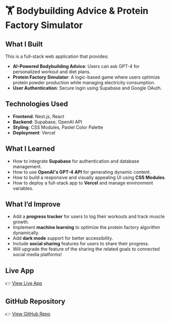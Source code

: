 # 🏋️ Bodybuilding Advice & Protein Factory Simulator

## What I Built
This is a full-stack web application that provides:
- **AI-Powered Bodybuilding Advice**: Users can ask GPT-4 for personalized workout and diet plans.
- **Protein Factory Simulator**: A logic-based game where users optimize protein powder production while managing electricity consumption.
- **User Authentication**: Secure login using Supabase and Google OAuth.

## Technologies Used
- **Frontend**: Next.js, React
- **Backend**: Supabase, OpenAI API
- **Styling**: CSS Modules, Pastel Color Palette
- **Deployment**: Vercel

## What I Learned
- How to integrate **Supabase** for authentication and database management.
- How to use **OpenAI's GPT-4 API** for generating dynamic content.
- How to build a responsive and visually appealing UI using **CSS Modules**.
- How to deploy a full-stack app to **Vercel** and manage environment variables.

## What I’d Improve
- Add a **progress tracker** for users to log their workouts and track muscle growth.
- Implement **machine learning** to optimize the protein factory algorithm dynamically.
- Add **dark mode** support for better accessibility.
- Include **social sharing** features for users to share their progress.
- Will upgrade the feature of the sharing the related goals to connected social media platforms!

## Live App
👉 [View Live App](https://bodybuilding-app.vercel.app)

## GitHub Repository
👉 [View GitHub Repo](https://github.com/your-username/bodybuilding-app)